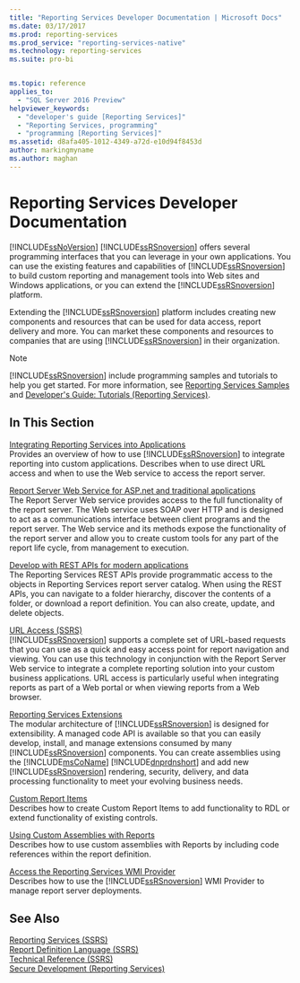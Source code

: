 ```yaml
---
title: "Reporting Services Developer Documentation | Microsoft Docs"
ms.date: 03/17/2017
ms.prod: reporting-services
ms.prod_service: "reporting-services-native"
ms.technology: reporting-services
ms.suite: pro-bi


ms.topic: reference
applies_to: 
  - "SQL Server 2016 Preview"
helpviewer_keywords: 
  - "developer's guide [Reporting Services]"
  - "Reporting Services, programming"
  - "programming [Reporting Services]"
ms.assetid: d8afa405-1012-4349-a72d-e10d94f8453d
author: markingmyname
ms.author: maghan
---
```

# Reporting Services Developer Documentation
  [!INCLUDE[ssNoVersion](../includes/ssnoversion-md.md)] [!INCLUDE[ssRSnoversion](../includes/ssrsnoversion-md.md)] offers several programming interfaces that you can leverage in your own applications. You can use the existing features and capabilities of [!INCLUDE[ssRSnoversion](../includes/ssrsnoversion-md.md)] to build custom reporting and management tools into Web sites and Windows applications, or you can extend the [!INCLUDE[ssRSnoversion](../includes/ssrsnoversion-md.md)] platform.  
  
 Extending the [!INCLUDE[ssRSnoversion](../includes/ssrsnoversion-md.md)] platform includes creating new components and resources that can be used for data access, report delivery and more. You can market these components and resources to companies that are using [!INCLUDE[ssRSnoversion](../includes/ssrsnoversion-md.md)] in their organization.  
  
> [!NOTE]  
>  [!INCLUDE[ssRSnoversion](../includes/ssrsnoversion-md.md)] include programming samples and tutorials to help you get started. For more information, see [Reporting Services Samples](https://msdn.microsoft.com/library/ms160954\(v=sql.110\).aspx) and [Developer's Guide: Tutorials (Reporting Services)](https://msdn.microsoft.com/library/aa337423\(v=sql.110\).aspx).  
  
## In This Section  
 [Integrating Reporting Services into Applications](../reporting-services/application-integration/integrating-reporting-services-into-applications.md)  
 Provides an overview of how to use [!INCLUDE[ssRSnoversion](../includes/ssrsnoversion-md.md)] to integrate reporting into custom applications. Describes when to use direct URL access and when to use the Web service to access the report server.  
  
 [Report Server Web Service for ASP.net and traditional applications](../reporting-services/report-server-web-service/report-server-web-service.md)  
 The Report Server Web service provides access to the full functionality of the report server. The Web service uses SOAP over HTTP and is designed to act as a communications interface between client programs and the report server. The Web service and its methods expose the functionality of the report server and allow you to create custom tools for any part of the report life cycle, from management to execution.  
 
 [Develop with REST APIs for modern applications](developer/rest-api.md)</br>
 The Reporting Services REST APIs provide programmatic access to the objects in Reporting Services report server catalog. When using the REST APIs, you can navigate to a folder hierarchy, discover the contents of a folder, or download a report definition. You can also create, update, and delete objects.

 [URL Access &#40;SSRS&#41;](../reporting-services/url-access-ssrs.md)  
 [!INCLUDE[ssRSnoversion](../includes/ssrsnoversion-md.md)] supports a complete set of URL-based requests that you can use as a quick and easy access point for report navigation and viewing. You can use this technology in conjunction with the Report Server Web service to integrate a complete reporting solution into your custom business applications. URL access is particularly useful when integrating reports as part of a Web portal or when viewing reports from a Web browser.  
  
 [Reporting Services Extensions](../reporting-services/extensions/reporting-services-extensions.md)  
 The modular architecture of [!INCLUDE[ssRSnoversion](../includes/ssrsnoversion-md.md)] is designed for extensibility. A managed code API is available so that you can easily develop, install, and manage extensions consumed by many [!INCLUDE[ssRSnoversion](../includes/ssrsnoversion-md.md)] components. You can create assemblies using the [!INCLUDE[msCoName](../includes/msconame-md.md)] [!INCLUDE[dnprdnshort](../includes/dnprdnshort-md.md)] and add new [!INCLUDE[ssRSnoversion](../includes/ssrsnoversion-md.md)] rendering, security, delivery, and data processing functionality to meet your evolving business needs.  
  
 [Custom Report Items](../reporting-services/custom-report-items/custom-report-items.md)  
 Describes how to create Custom Report Items to add functionality to RDL or extend functionality of existing controls.  
  
 [Using Custom Assemblies with Reports](../reporting-services/custom-assemblies/using-custom-assemblies-with-reports.md)  
 Describes how to use custom assemblies with Reports by including code references within the report definition.  
  
 [Access the Reporting Services WMI Provider](../reporting-services/tools/access-the-reporting-services-wmi-provider.md)  
 Describes how to use the [!INCLUDE[ssRSnoversion](../includes/ssrsnoversion-md.md)] WMI Provider to manage report server deployments.  
  
## See Also  
 [Reporting Services &#40;SSRS&#41;](../reporting-services/create-deploy-and-manage-mobile-and-paginated-reports.md)   
 [Report Definition Language &#40;SSRS&#41;](../reporting-services/reports/report-definition-language-ssrs.md)   
 [Technical Reference &#40;SSRS&#41;](../reporting-services/technical-reference-ssrs.md)   
 [Secure Development &#40;Reporting Services&#41;](../reporting-services/extensions/secure-development/secure-development-reporting-services.md)  
  
  
